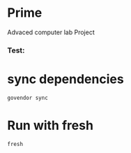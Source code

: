 # Prime
Advaced computer lab Project

### Test:

# sync dependencies
```
govendor sync
```
# Run with fresh
```
fresh
```
